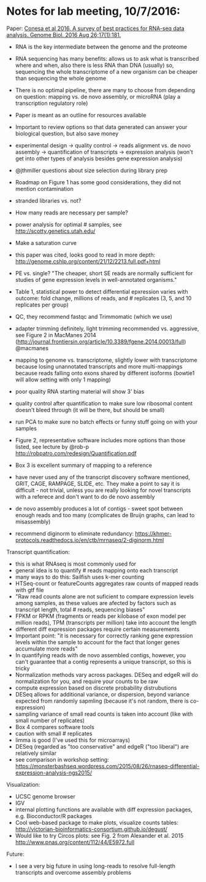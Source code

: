 # Notes for lab meeting, 10/7/2016:

Paper: [Conesa et al 2016. A survey of best practices for RNA-seq data analysis. Genome Biol. 2016 Aug 26;17(1):181.](http://genomebiology.biomedcentral.com/articles/10.1186/s13059-016-0881-8) 

* RNA is the key intermediate between the genome and the proteome
* RNA sequencing has many benefits: allows us to ask what is transcribed where and when, also there is less RNA than DNA (usually) so, sequencing the whole transcriptome of a new organism can be cheaper than sequencing the whole genome
* There is no optimal pipeline, there are many to choose from depending on question: mapping vs. de novo assembly, or microRNA (play a transcription regulatory role)
* Paper is meant as an outline for resources available
* Important to review options so that data generated can answer your biological question, but also save money
* experimental design -> quality control -> reads alignment vs. de novo assembly -> quantification of transcripts -> expression analysis (won't get into other types of analysis besides gene expression analysis)

* @jthmiller questions about size selection during library prep

* Roadmap on Figure 1 has some good considerations, they did not mention contamination

* stranded libraries vs. not?
* How many reads are necessary per sample?
* power analysis for optimal # samples, see http://scotty.genetics.utah.edu/
* Make a saturation curve
* this paper was cited, looks good to read in more depth: http://genome.cshlp.org/content/21/12/2213.full.pdf+html
* PE vs. single? "The cheaper, short SE reads are normally sufficient for studies of gene expression levels in well-annotated organisms."
* Table 1, statistical power to detect differential epxression varies with outcome: fold change, millions of reads, and # replicates (3, 5, and 10 replicates per group)
* QC, they recommend fastqc and Trimmomatic (which we use)
* adapter trimming definitely, light trimming recommended vs. aggressive, see Figure 2 in MacManes 2014 (http://journal.frontiersin.org/article/10.3389/fgene.2014.00013/full) @macmanes
* mapping to genome vs. transcriptome, slightly lower with transcriptome because losing unannotated transcripts and more multi-mappings because reads falling onto exons shared by different isoforms (bowtie1 will allow setting with only 1 mapping)
* poor quality RNA starting material will show 3' bias
* quality control after quantification to make sure low ribosomal content doesn't bleed through (it will be there, but should be small)
* run PCA to make sure no batch effects or funny stuff going on with your samples
* Figure 2, representative software includes more options than those listed, see lecture by @rob-p http://robpatro.com/redesign/Quantification.pdf
* Box 3 is excellent summary of mapping to a reference
* have never used any of the transcript discovery software mentioned, GRIT, CAGE, RAMPAGE, SLIDE, etc. They make a point to say it is difficult - not trivial, unless you are really looking for novel transcripts with a referece and don't want to do de novo assembly
* de novo assembly produces a lot of contigs - sweet spot between enough reads and too many (complicates de Bruijn graphs, can lead to misassembly)
* recommend diginorm to eliminate redundancy: https://khmer-protocols.readthedocs.io/en/ctb/mrnaseq/2-diginorm.html

Transcript quantification:

* this is what RNAseq is most commonly used for
* general idea is to quantify # reads mapping onto each transcript
* many ways to do this: Sailfish uses k-mer counting
* HTSeq-count or featureCounts aggregates raw counts of mapped reads with gtf file
* "Raw read counts alone are not suficient to compare expression levels among samples, as these values are afected by factors such as transcript length, total # reads, sequencing biases"
* FPKM or RPKM (fragments or reads per kilobase of exon model per million reads), TPM (transcripts per million) take into account the length
* different diff expression packages require certain measurements
* Important point: "it is necessary for correctly ranking gene expression levels within the sample to account for the fact that longer genes accumulate more reads"
* In quantifying reads with de novo assembled contigs, however, you can't guarantee that a contig represents a unique transcript, so this is tricky
* Normalization methods vary across packages. DESeq and edgeR will do normalization for you, and require your counts to be raw
* compute expression based on discrete probability distrubutions
* DESeq allows for additional variance, or dispersion, beyond variance expected from randomly sapmling (because it's not random, there is co-expression)
* sampling variance of small read counts is taken into account (like with small number of replicates)
* Box 4 compares software tools
* caution with small # replicates
* limma is good (I've used this for microarrays)
* DESeq (regarded as "too conservative" and edgeR ("too liberal") are relatively similar
* see comparison in workshop setting: https://monsterbashseq.wordpress.com/2015/08/26/rnaseq-differential-expression-analysis-ngs2015/

Visualization:

* UCSC genome browser
* IGV
* internal plotting functions are available with diff expression packages, e.g. Bioconductor/R packages
* Cool web-based package to make plots, visualize counts tables: http://victorian-bioinformatics-consortium.github.io/degust/
* Would like to try Circos plots: see Fig. 2 from Alexander et al. 2015 http://www.pnas.org/content/112/44/E5972.full

Future:

* I see a very big future in using long-reads to resolve full-length transcripts and overcome assembly problems


